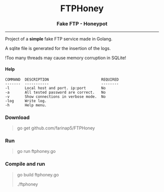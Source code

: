 <h1 align="center">FTPHoney</h1>
<h3 align="center">Fake FTP - Honeypot</h3>

---
Project of a **simple** fake FTP service made in Golang.

A sqlite file is generated for the insertion of the logs.

!Too many threads may cause memory corruption in SQLite!

#### Help
```
COMMAND  DESCRIPTION                        REQUIRED
-------  -----------                        --------
-l       Local host and port. ip:port       No
-a       All tested password are correct.   No
-v       Show connections in verbose mode.  No
-log     Write log.
-h       Help menu.
```
### Download
> go get github.com/farinap5/FTPHoney
### Run
> go run ftphoney.go
### Compile and run
> go build ftphoney.go
> 
> ./ftphoney

